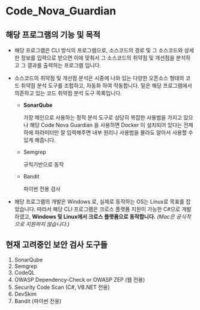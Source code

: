 # Code_Nova_Guardian

## 해당 프로그램의 기능 및 목적

- 해당 프로그램은 CLI 방식의 프로그램으로, 소스코드의 경로 및 그 소스코드와 상세한 정보를 입력으로 받으면 이에 맞춰서 그 소스코드의 취약점 및 개선점을 분석하고 그 결과를 출력하는 프로그램 입니다.

- 소스코드의 취약점 및 개선점 분석은 시중에 나와 있는 다양한 오픈소스 형태의 코드 취약점 분석 도구를 조합하고, 자동화 하여 작동합니다. 밑은 해당 프로그램에서 의존하고 있는 코드 취약점 분석 도구 목록입니다.

  - **SonarQube**

    가장 메인으로 사용하는 정적 분석 도구로 상당히 복잡한 사용법을 가지고 있으나 해당 Code Nova Guardian 을 사용하면 Docker 이 설치되어 있다는 전제하에 파라미터만 잘 입력해주면 내부 원리나 사용법을 몰라도 알아서 사용할 수 있게 해줍니다.

  - Semgrep

    규칙기반으로 동작

  - Bandit

    파이썬 전용 검사

- 해당 프로그램의 개발은 Windows 로, 실제로 동작하는 OS는 Linux로 목표를 잡았습니다. 따라서 해당 CLI 프로그램은 크로스 플랫폼 지원이 가능한 C#으로 개발하였고, **Windows 및 Linux에서 크로스 플랫폼으로 동작합니다.** *(Mac은 공식적으로 지원하지 않습니다.)*

## 현재 고려중인 보안 검사 도구들
1. SonarQube
2. Semgrep
3. CodeQL
4. OWASP Dependency-Check or OWASP ZEP (웹 전용)
5. Security Code Scan (C#, VB.NET 전용)
6. DevSkim
7. Bandit (파이썬 전용)
